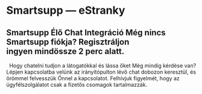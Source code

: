 # Smartsupp — eStranky
## Smartsupp Élő Chat Integráció Még nincs Smartsupp fiókja? Regisztráljon ingyen mindössze 2 perc alatt.
  Hogy chatelni tudjon a látogatókkal és lássa őket 
Még mindig kérdése van? Lépjen kapcsolatba velünk az irányítópulton lévő chat dobozon keresztül, és örömmel felvesszük Önnel a kapcsolatot. Felhívjuk figyelmét, hogy az ügyfélszolgálatot csak a fizetős csomagok tartalmazzák.

